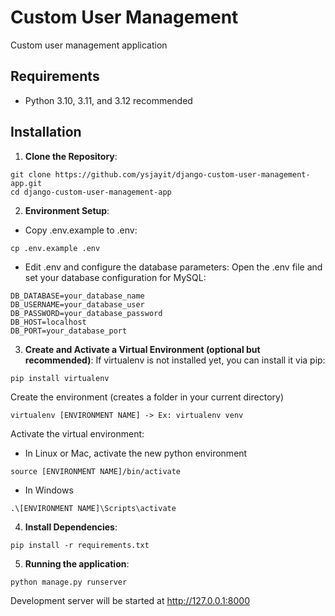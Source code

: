 # Custom User Management

Custom user management application

## Requirements

- Python 3.10, 3.11, and 3.12 recommended

## Installation

1. **Clone the Repository**:
```shell
git clone https://github.com/ysjayit/django-custom-user-management-app.git
cd django-custom-user-management-app
```
2. **Environment Setup**:
- Copy .env.example to .env:
```shell
cp .env.example .env
```
- Edit .env and configure the database parameters: Open the .env file and set your database configuration for MySQL:
```shell
DB_DATABASE=your_database_name
DB_USERNAME=your_database_user
DB_PASSWORD=your_database_password
DB_HOST=localhost
DB_PORT=your_database_port
```
3. **Create and Activate a Virtual Environment (optional but recommended)**:
If virtualenv is not installed yet, you can install it via pip:
```shell
pip install virtualenv
```
Create the environment (creates a folder in your current directory)
```shell
virtualenv [ENVIRONMENT NAME] -> Ex: virtualenv venv
```
Activate the virtual environment:
- In Linux or Mac, activate the new python environment
```shell
source [ENVIRONMENT NAME]/bin/activate
```
- In Windows
```shell
.\[ENVIRONMENT NAME]\Scripts\activate
```
4. **Install Dependencies**:
```shell
pip install -r requirements.txt
```
5. **Running the application**:
```shell
python manage.py runserver
```
Development server will be started at http://127.0.0.1:8000
